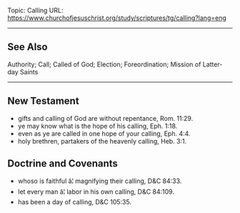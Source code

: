 Topic: Calling
URL: https://www.churchofjesuschrist.org/study/scriptures/tg/calling?lang=eng

---

## See Also

Authority; Call; Called of God; Election; Foreordination; Mission of Latter-day Saints

---

## New Testament

- gifts and calling of God are without repentance, Rom. 11:29.
- ye may know what is the hope of his calling, Eph. 1:18.
- even as ye are called in one hope of your calling, Eph. 4:4.
- holy brethren, partakers of the heavenly calling, Heb. 3:1.

## Doctrine and Covenants

- whoso is faithful â¦ magnifying their calling, D&C 84:33.
- let every man â¦ labor in his own calling, D&C 84:109.
- has been a day of calling, D&C 105:35.

